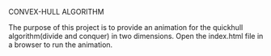 CONVEX-HULL ALGORITHM

The purpose of this project is to provide an animation for the quickhull algorithm(divide and conquer) in two dimensions.
Open the index.html file in a browser to run the animation.
